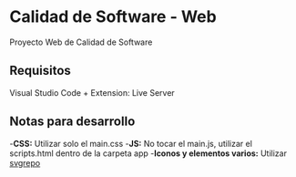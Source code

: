 # Calidad de Software - Web
Proyecto Web de Calidad de Software

## Requisitos
Visual Studio Code + Extension: Live Server

## Notas para desarrollo
-**CSS:** Utilizar solo el main.css
-**JS:** No tocar el main.js, utilizar el scripts.html dentro de la carpeta app
-**Iconos y elementos varios:** Utilizar <a href="https://www.svgrepo.com" target="_blank">svgrepo</a>
